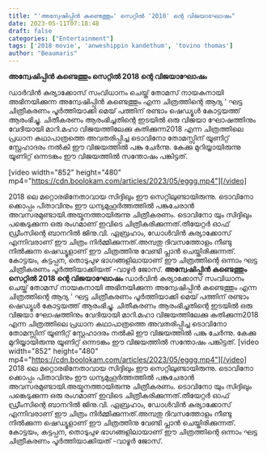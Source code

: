 ```yaml
---
title: "'അന്വേഷിപ്പിൻ കണ്ടെത്തും' സെറ്റിൽ '2018' ന്റെ വിജയാഘോഷം"
date: 2023-05-11T07:18:48
draft: false
categories: ["Entertainment"]
tags: ['2018 movie', 'anweshippin kandethum', 'tovino thomas']
author: "Beaumaris"
---
```


<strong>അന്വേഷിപ്പിൻ കണ്ടെത്തും സെറ്റിൽ 2018 ന്റെ വിജയാഘോഷം</strong>

ഡാർവിൻ കുര്യാക്കോസ് സംവിധാനം ചെയ്ത് തോമസ് നായകനായി അഭിനയിക്കുന്ന അന്വേഷിപ്പിൻ കണ്ടെത്തും എന്ന ചിത്രത്തിന്റെ ആദ്യ ' ഘട്ട ചിത്രീകരണം പൂർത്തിയാക്കി മെയ് പത്തിന് രണ്ടാം ഷെഡ്യൂൾ കോട്ടയത്ത് ആരംഭിച്ചു. ചിതീകരണം ആരംഭിച്ചതിന്റെ ഇടയിൽ ഒരു വിജയാ ഘോഷത്തിനും വേദിയായി മാറി.മഹാ വിജയത്തിലേക്കു കുതിക്കുന്ന2018 എന്ന ചിത്രത്തിലെ പ്രധാന കഥാപാത്രത്തെ അവതരിപ്പിച്ച ടൊവിനോ തോമസ്സിന് യൂണിറ്റ് സ്റ്റേഹാദരം നൽകി ഈ വിജയത്തിൽ പങ്കു ചേർന്നു. കേക്കു മുറിയ്യായിരുന്നു യൂണിറ്റ് ഒന്നടങ്കം ഈ വിജയത്തിൽ സന്തോഷം പങ്കിട്ടത്.

[video width="852" height="480" mp4="https://cdn.boolokam.com/articles/2023/05/eggg.mp4"][/video]

2018 ലെ മറ്റൊരഭിനേതാവായ സിദ്ദിഖും ഈ സെറ്റിലുണ്ടായിരുന്നു. ടൊവിനോ ക്കൊപ്പം പിതാവിനും ഈ ധന്യമുഹൂർത്തത്തിൽ പങ്കുചേരാൻ അവസരമുണ്ടായി.അയ്മനത്തായിരുന്നു ചിത്രീകരണം. ടൊവിനോ യും സിദ്ദിഖും പങ്കെടുക്കുന്ന ഒരു രംഗമാണ് ഇവിടെ ചിത്രീകരിക്കുന്നത്.തീയേറ്റർ ഓഫ് ഡ്രീംസിന്റെ ബാനറിൽ ജിനു.വി. ഏബ്രഹാം, ഡോൾവിൻ കുര്യാക്കോസ് എന്നിവരാണ് ഈ ചിത്രം നിർമ്മിക്കുന്നത്.അമ്പതു ദിവസത്തോളം നീണ്ടു നിൽക്കുന്ന ഷെഡ്യൂളാണ് ഈ ചിത്രത്തിനു വേണ്ടി പ്ലാൻ ചെയ്തിരിക്കുന്നത്. കോട്ടയം, കട്ടപ്പന, തൊടുപുഴ ഭാഗങ്ങളിലായാണ് ഈ ചിത്രത്തിന്റെ ഒന്നാം ഘട്ട ചിത്രീകരണം പൂർത്തിയാക്കിയത് -വാഴൂർ ജോസ്.
**അന്വേഷിപ്പിൻ കണ്ടെത്തും സെറ്റിൽ 2018 ന്റെ വിജയാഘോഷം** ഡാർവിൻ കുര്യാക്കോസ് സംവിധാനം ചെയ്ത് തോമസ് നായകനായി അഭിനയിക്കുന്ന അന്വേഷിപ്പിൻ കണ്ടെത്തും എന്ന ചിത്രത്തിന്റെ ആദ്യ ' ഘട്ട ചിത്രീകരണം പൂർത്തിയാക്കി മെയ് പത്തിന് രണ്ടാം ഷെഡ്യൂൾ കോട്ടയത്ത് ആരംഭിച്ചു. ചിതീകരണം ആരംഭിച്ചതിന്റെ ഇടയിൽ ഒരു വിജയാ ഘോഷത്തിനും വേദിയായി മാറി.മഹാ വിജയത്തിലേക്കു കുതിക്കുന്ന2018 എന്ന ചിത്രത്തിലെ പ്രധാന കഥാപാത്രത്തെ അവതരിപ്പിച്ച ടൊവിനോ തോമസ്സിന് യൂണിറ്റ് സ്റ്റേഹാദരം നൽകി ഈ വിജയത്തിൽ പങ്കു ചേർന്നു. കേക്കു മുറിയ്യായിരുന്നു യൂണിറ്റ് ഒന്നടങ്കം ഈ വിജയത്തിൽ സന്തോഷം പങ്കിട്ടത്. [video width="852" height="480" mp4="https://cdn.boolokam.com/articles/2023/05/eggg.mp4"][/video] 2018 ലെ മറ്റൊരഭിനേതാവായ സിദ്ദിഖും ഈ സെറ്റിലുണ്ടായിരുന്നു. ടൊവിനോ ക്കൊപ്പം പിതാവിനും ഈ ധന്യമുഹൂർത്തത്തിൽ പങ്കുചേരാൻ അവസരമുണ്ടായി.അയ്മനത്തായിരുന്നു ചിത്രീകരണം. ടൊവിനോ യും സിദ്ദിഖും പങ്കെടുക്കുന്ന ഒരു രംഗമാണ് ഇവിടെ ചിത്രീകരിക്കുന്നത്.തീയേറ്റർ ഓഫ് ഡ്രീംസിന്റെ ബാനറിൽ ജിനു.വി. ഏബ്രഹാം, ഡോൾവിൻ കുര്യാക്കോസ് എന്നിവരാണ് ഈ ചിത്രം നിർമ്മിക്കുന്നത്.അമ്പതു ദിവസത്തോളം നീണ്ടു നിൽക്കുന്ന ഷെഡ്യൂളാണ് ഈ ചിത്രത്തിനു വേണ്ടി പ്ലാൻ ചെയ്തിരിക്കുന്നത്. കോട്ടയം, കട്ടപ്പന, തൊടുപുഴ ഭാഗങ്ങളിലായാണ് ഈ ചിത്രത്തിന്റെ ഒന്നാം ഘട്ട ചിത്രീകരണം പൂർത്തിയാക്കിയത് -വാഴൂർ ജോസ്.
